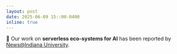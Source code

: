 ```yaml
---
layout: post
date: 2025-06-09 15::00-0400
inline: true
---
```


:bookmark: Our work on **serverless eco-systems for AI** has been reported by [News@Indiana University](https://news.iu.edu/it/live/news/45943-jetstream2-user-advances-serverless-computing). 

